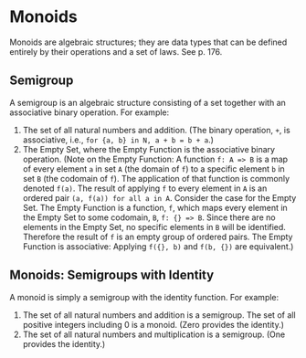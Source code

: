 # Monoids

Monoids are algebraic structures; they are data types that can be defined
entirely by their operations and a set of laws. See p. 176.

## Semigroup

A semigroup is an algebraic structure consisting of a set together with 
an associative binary operation. For example:

1. The set of all natural numbers and addition. (The binary operation, `+`,
is associative, i.e., `for {a, b} in N, a + b = b + a`.)
2. The Empty Set, where the Empty Function is the associative binary
operation. (Note on the Empty Function: A function `f: A => B` is a map
of every element `a` in set `A` (the domain of `f`) to a specific element `b`
in set `B` (the codomain of `f`). The application of that function is commonly
denoted `f(a)`. The result of applying `f` to every element in `A` is an
ordered pair `(a, f(a)) for all a in A`. Consider the case for the Empty
Set. The Empty Function is a function, `f`, which maps every element in the
Empty Set to some codomain, `B`, `f: {} => B`. Since there are no elements
in the Empty Set, no specific elements in `B` will be identified. Therefore
the result of `f` is an empty group of ordered pairs. The Empty Function
is associative: Applying `f({}, b)` and `f(b, {})` are equivalent.) 

## Monoids: Semigroups with Identity

A monoid is simply a semigroup with the identity function. For example:

1. The set of all natural numbers and addition is a semigroup. The set of
all positive integers including 0 is a monoid. (Zero provides the identity.)
2. The set of all natural numbers and multiplication is a semigroup. (One
provides the identity.)
